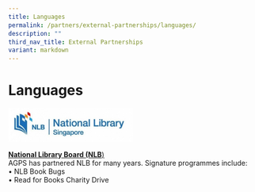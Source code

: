 ```yaml
---
title: Languages
permalink: /partners/external-partnerships/languages/
description: ""
third_nav_title: External Partnerships
variant: markdown
---
```

Languages
=========
<img src="/images/Partners/External/NLB_logo.jpg" style="width:50%">

<a href="https://www.nlb.gov.sg/" target="_blank">**National Library Board (NLB**)</a>
<br>
AGPS has partnered NLB for many years. Signature programmes include:<br>
•	NLB Book Bugs<br>
•	Read for Books Charity Drive<br>